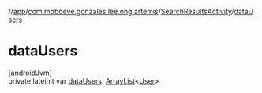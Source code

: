//[app](../../../index.md)/[com.mobdeve.gonzales.lee.ong.artemis](../index.md)/[SearchResultsActivity](index.md)/[dataUsers](data-users.md)

# dataUsers

[androidJvm]\
private lateinit var [dataUsers](data-users.md): [ArrayList](https://kotlinlang.org/api/latest/jvm/stdlib/kotlin.collections/-array-list/index.html)<[User](../-user/index.md)>
